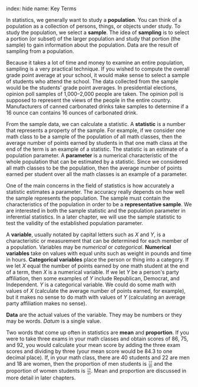 index: hide
name: Key Terms

In statistics, we generally want to study a  **population**. You can think of a population as a collection of persons, things, or objects under study. To study the population, we select a  **sample**. The idea of  **sampling** is to select a portion (or subset) of the larger population and study that portion (the sample) to gain information about the population. Data are the result of sampling from a population.

Because it takes a lot of time and money to examine an entire population, sampling is a very practical technique. If you wished to compute the overall grade point average at your school, it would make sense to select a sample of students who attend the school. The data collected from the sample would be the students' grade point averages. In presidential elections, opinion poll samples of 1,000–2,000 people are taken. The opinion poll is supposed to represent the views of the people in the entire country. Manufacturers of canned carbonated drinks take samples to determine if a 16 ounce can contains 16 ounces of carbonated drink.

From the sample data, we can calculate a statistic. A  **statistic** is a number that represents a property of the sample. For example, if we consider one math class to be a sample of the population of all math classes, then the average number of points earned by students in that one math class at the end of the term is an example of a statistic. The statistic is an estimate of a population parameter. A  **parameter** is a numerical characteristic of the whole population that can be estimated by a statistic. Since we considered all math classes to be the population, then the average number of points earned per student over all the math classes is an example of a parameter.

One of the main concerns in the field of statistics is how accurately a statistic estimates a parameter. The accuracy really depends on how well the sample represents the population. The sample must contain the characteristics of the population in order to be a  **representative sample**. We are interested in both the sample statistic and the population parameter in inferential statistics. In a later chapter, we will use the sample statistic to test the validity of the established population parameter.

A  **variable**, usually notated by capital letters such as  *X* and  *Y*, is a characteristic or measurement that can be determined for each member of a population. Variables may be  *numerical* or  *categorical*.  **Numerical variables** take on values with equal units such as weight in pounds and time in hours.  **Categorical variables** place the person or thing into a category. If we let  *X* equal the number of points earned by one math student at the end of a term, then  *X* is a numerical variable. If we let  *Y* be a person's party affiliation, then some examples of  *Y* include Republican, Democrat, and Independent.  *Y* is a categorical variable. We could do some math with values of  *X* (calculate the average number of points earned, for example), but it makes no sense to do math with values of  *Y* (calculating an average party affiliation makes no sense).

 **Data** are the actual values of the variable. They may be numbers or they may be words.  *Datum* is a single value.

Two words that come up often in statistics are  **mean** and  **proportion**. If you were to take three exams in your math classes and obtain scores of 86, 75, and 92, you would calculate your mean score by adding the three exam scores and dividing by three (your mean score would be 84.3 to one decimal place). If, in your math class, there are 40 students and 22 are men and 18 are women, then the proportion of men students is <math xmlns:bib="http://bibtexml.sf.net/" xmlns:q="http://cnx.rice.edu/qml/1.0" xmlns:md="http://cnx.rice.edu/mdml" xmlns:m="http://www.w3.org/1998/Math/MathML" xmlns:cnxorg="http://cnx.rice.edu/system-info" xmlns="http://cnx.rice.edu/cnxml"><mrow><mfrac><mrow><mn>22</mn></mrow><mrow><mn>40</mn></mrow></mfrac></mrow></math> and the proportion of women students is <math xmlns:bib="http://bibtexml.sf.net/" xmlns:q="http://cnx.rice.edu/qml/1.0" xmlns:md="http://cnx.rice.edu/mdml" xmlns:m="http://www.w3.org/1998/Math/MathML" xmlns:cnxorg="http://cnx.rice.edu/system-info" xmlns="http://cnx.rice.edu/cnxml"><mrow><mfrac><mrow><mn>18</mn></mrow><mrow><mn>40</mn></mrow></mfrac></mrow></math>. Mean and proportion are discussed in more detail in later chapters.
